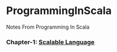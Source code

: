 # ProgrammingInScala
Notes From Programming In Scala
### Chapter-1: [Scalable Language](https://github.com/shankarshastri/ProgrammingInScala/blob/master/chapter-1/chapter1.md)
